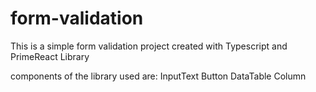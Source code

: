 # form-validation
This is a simple form validation project created with Typescript and PrimeReact Library

components of the library used are: InputText Button DataTable Column
